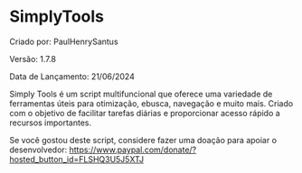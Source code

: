 # SimplyTools

Criado por: PaulHenrySantus  

Versão: 1.7.8  

Data de Lançamento: 21/06/2024  


Simply Tools é um script multifuncional que oferece
uma variedade de ferramentas úteis para otimização,
ebusca, navegação e muito mais. Criado com o objetivo
de facilitar tarefas diárias e proporcionar acesso
rápido a recursos importantes.

Se você gostou deste script, considere fazer uma doação
para apoiar o desenvolvedor:
https://www.paypal.com/donate/?hosted_button_id=FLSHQ3U5J5XTJ
